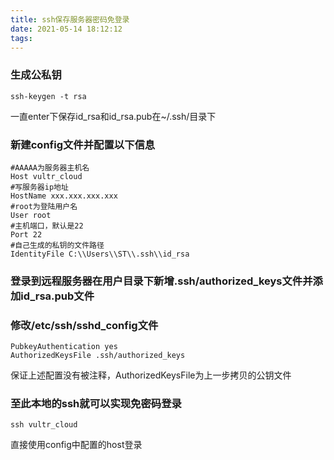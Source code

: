 ```yaml
---
title: ssh保存服务器密码免登录
date: 2021-05-14 18:12:12
tags:
---
```


### 生成公私钥
```
ssh-keygen -t rsa
```
一直enter下保存id_rsa和id_rsa.pub在~/.ssh/目录下

### 新建config文件并配置以下信息
```
#AAAAA为服务器主机名
Host vultr_cloud
#写服务器ip地址
HostName xxx.xxx.xxx.xxx
#root为登陆用户名
User root
#主机端口，默认是22
Port 22
#自己生成的私钥的文件路径
IdentityFile C:\\Users\\ST\\.ssh\\id_rsa
```

### 登录到远程服务器在用户目录下新增.ssh/authorized_keys文件并添加id_rsa.pub文件

### 修改/etc/ssh/sshd_config文件
```
PubkeyAuthentication yes 
AuthorizedKeysFile .ssh/authorized_keys
```
保证上述配置没有被注释，AuthorizedKeysFile为上一步拷贝的公钥文件

### 至此本地的ssh就可以实现免密码登录
```
ssh vultr_cloud
```
直接使用config中配置的host登录